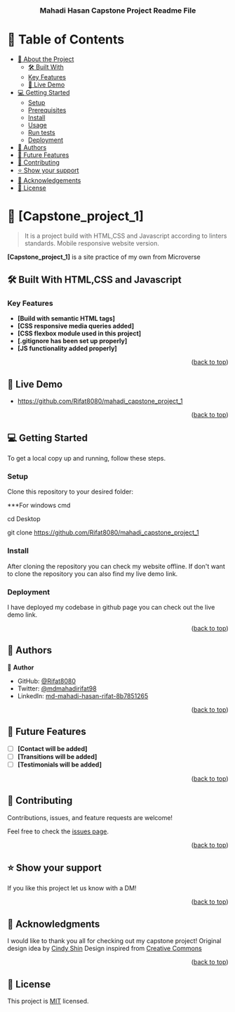 <a name="readme-top"></a>
<div align="center">
  <h3><b>Mahadi Hasan Capstone Project Readme File</b></h3>
</div>

# 📗 Table of Contents

- [📖 About the Project](#about-project)
  - [🛠 Built With](#built-with)
  - [Key Features](#key-features)
  - [🚀 Live Demo](#live-demo)
- [💻 Getting Started](#getting-started)
  - [Setup](#setup)
  - [Prerequisites](#prerequisites)
  - [Install](#install)
  - [Usage](#usage)
  - [Run tests](#run-tests)
  - [Deployment](#deployment)
- [👥 Authors](#authors)
- [🔭 Future Features](#future-features)
- [🤝 Contributing](#contributing)
- [⭐️ Show your support](#support)
- [🙏 Acknowledgements](#acknowledgements)
- [📝 License](#license)


# 📖 [Capstone_project_1] <a name="about-project"></a>

> It is a project build with HTML,CSS and Javascript according to linters standards. Mobile responsive website version.

**[Capstone_project_1]** is a site practice of my own from Microverse


## 🛠 Built With HTML,CSS and Javascript <a name="built-with"></a>



### Key Features <a name="key-features"></a>

- **[Build with semantic HTML tags]**
- **[CSS responsive media queries added]**
- **[CSS flexbox module used in this project]**
- **[.gitignore has been set up properly]**
- **[JS functionality added properly]**


<p align="right">(<a href="#readme-top">back to top</a>)</p>



## 🚀 Live Demo <a name="live-demo"></a>

- https://github.com/Rifat8080/mahadi_capstone_project_1

<p align="right">(<a href="#readme-top">back to top</a>)</p>



## 💻 Getting Started <a name="getting-started"></a>

To get a local copy up and running, follow these steps.

### Setup

Clone this repository to your desired folder:

\*\*\*For windows cmd

cd Desktop

git clone https://github.com/Rifat8080/mahadi_capstone_project_1

### Install
After cloning the repository you can check my website offline. If don't want to clone the repository you can also find my live demo link.

### Deployment
I have deployed my codebase in github page you can check out the live demo link.

<p align="right">(<a href="#readme-top">back to top</a>)</p>



## 👥 Authors <a name="authors"></a>

👤 **Author**

- GitHub: [@Rifat8080](https://github.com/Rifat8080)
- Twitter: [@mdmahadirifat98](https://twitter.com/mdmahadirifat98)
- LinkedIn: [md-mahadi-hasan-rifat-8b7851265](https://www.linkedin.com/in/md-mahadi-hasan-rifat-8b7851265/)

<p align="right">(<a href="#readme-top">back to top</a>)</p>



## 🔭 Future Features <a name="future-features"></a>

- [ ] **[Contact will be added]**
- [ ] **[Transitions will be added]**
- [ ] **[Testimonials will be added]**

<p align="right">(<a href="#readme-top">back to top</a>)</p>



## 🤝 Contributing <a name="contributing"></a>

Contributions, issues, and feature requests are welcome!

Feel free to check the [issues page](../../issues/).

<p align="right">(<a href="#readme-top">back to top</a>)</p>



## ⭐️ Show your support <a name="support"></a>

If you like this project let us know with a DM!


<p align="right">(<a href="#readme-top">back to top</a>)</p>



## 🙏 Acknowledgments <a name="acknowledgements"></a>


I would like to thank you all for checking out my capstone project!
Original design idea by <a href="https://www.behance.net/gallery/29845175/CC-Global-Summit-2015"> Cindy Shin</a>
Design inspired from <a href="https://creativecommons.org/licenses/by-nc/4.0/legalcode">Creative Commons</a>

<p align="right">(<a href="#readme-top">back to top</a>)</p>



## 📝 License <a name="license"></a>

This project is [MIT](https://github.com/Rifat8080/Hello-Microverse-Project/blob/main/LICENSE) licensed.
